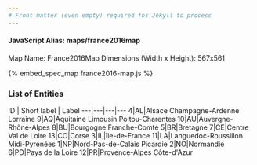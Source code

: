 ```yaml
---
# Front matter (even empty) required for Jekyll to process
---
```


#### JavaScript Alias: maps/france2016map

Map Name: France2016Map
Dimensions (Width x Height): 567x561



{% embed_spec_map france2016-map.js %}

### List of Entities

ID | Short label | Label
---|---|---|---
4|AL|Alsace Champagne-Ardenne Lorraine
9|AQ|Aquitaine Limousin Poitou-Charentes
10|AU|Auvergne-Rhône-Alpes
8|BU|Bourgogne Franche-Comté
5|BR|Bretagne
7|CE|Centre Val de Loire
13|CO|Corse
3|IL|île-de-France
11|LA|Languedoc-Roussillon Midi-Pyrénées
1|NP|Nord-Pas-de-Calais Picardie
2|NO|Normandie
6|PD|Pays de la Loire
12|PR|Provence-Alpes Côte-d'Azur